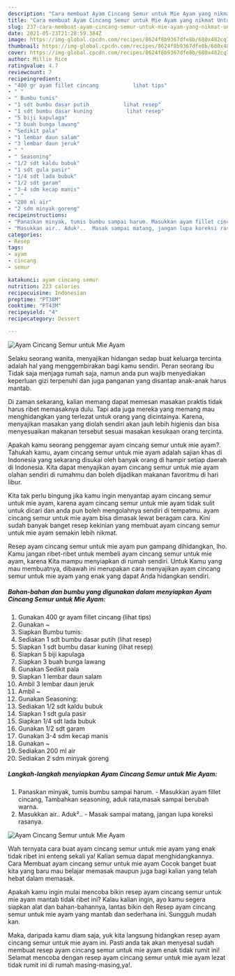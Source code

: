 ```yaml
---
description: "Cara membuat Ayam Cincang Semur untuk Mie Ayam yang nikmat Untuk Jualan"
title: "Cara membuat Ayam Cincang Semur untuk Mie Ayam yang nikmat Untuk Jualan"
slug: 237-cara-membuat-ayam-cincang-semur-untuk-mie-ayam-yang-nikmat-untuk-jualan
date: 2021-05-23T21:28:59.384Z
image: https://img-global.cpcdn.com/recipes/8624f8b9367dfe8b/680x482cq70/ayam-cincang-semur-untuk-mie-ayam-foto-resep-utama.jpg
thumbnail: https://img-global.cpcdn.com/recipes/8624f8b9367dfe8b/680x482cq70/ayam-cincang-semur-untuk-mie-ayam-foto-resep-utama.jpg
cover: https://img-global.cpcdn.com/recipes/8624f8b9367dfe8b/680x482cq70/ayam-cincang-semur-untuk-mie-ayam-foto-resep-utama.jpg
author: Millie Rice
ratingvalue: 4.7
reviewcount: 7
recipeingredient:
- "400 gr ayam fillet cincang           lihat tips"
- " "
- " Bumbu tumis"
- "1 sdt bumbu dasar putih           lihat resep"
- "1 sdt bumbu dasar kuning           lihat resep"
- "5 biji kapulaga"
- "3 buah bunga lawang"
- "Sedikit pala"
- "1 lembar daun salam"
- "3 lembar daun jeruk"
- " "
- " Seasoning"
- "1/2 sdt kaldu bubuk"
- "1 sdt gula pasir"
- "1/4 sdt lada bubuk"
- "1/2 sdt garam"
- "3-4 sdm kecap manis"
- " "
- "200 ml air"
- "2 sdm minyak goreng"
recipeinstructions:
- "Panaskan minyak, tumis bumbu sampai harum. Masukkan ayam fillet cincang, Tambahkan seasoning, aduk rata,masak sampai berubah warna."
- "Masukkan air.. Aduk²..  Masak sampai matang, jangan lupa koreksi rasanya."
categories:
- Resep
tags:
- ayam
- cincang
- semur

katakunci: ayam cincang semur 
nutrition: 223 calories
recipecuisine: Indonesian
preptime: "PT38M"
cooktime: "PT43M"
recipeyield: "4"
recipecategory: Dessert

---
```



![Ayam Cincang Semur untuk Mie Ayam](https://img-global.cpcdn.com/recipes/8624f8b9367dfe8b/680x482cq70/ayam-cincang-semur-untuk-mie-ayam-foto-resep-utama.jpg)

Selaku seorang wanita, menyajikan hidangan sedap buat keluarga tercinta adalah hal yang menggembirakan bagi kamu sendiri. Peran seorang ibu Tidak saja menjaga rumah saja, namun anda pun wajib menyediakan keperluan gizi terpenuhi dan juga panganan yang disantap anak-anak harus mantab.

Di zaman  sekarang, kalian memang dapat memesan masakan praktis tidak harus ribet memasaknya dulu. Tapi ada juga mereka yang memang mau menghidangkan yang terlezat untuk orang yang dicintainya. Karena, menyajikan masakan yang diolah sendiri akan jauh lebih higienis dan bisa menyesuaikan makanan tersebut sesuai masakan kesukaan orang tercinta. 



Apakah kamu seorang penggemar ayam cincang semur untuk mie ayam?. Tahukah kamu, ayam cincang semur untuk mie ayam adalah sajian khas di Indonesia yang sekarang disukai oleh banyak orang di hampir setiap daerah di Indonesia. Kita dapat menyajikan ayam cincang semur untuk mie ayam olahan sendiri di rumahmu dan boleh dijadikan makanan favoritmu di hari libur.

Kita tak perlu bingung jika kamu ingin menyantap ayam cincang semur untuk mie ayam, karena ayam cincang semur untuk mie ayam tidak sulit untuk dicari dan anda pun boleh mengolahnya sendiri di tempatmu. ayam cincang semur untuk mie ayam bisa dimasak lewat beragam cara. Kini sudah banyak banget resep kekinian yang membuat ayam cincang semur untuk mie ayam semakin lebih nikmat.

Resep ayam cincang semur untuk mie ayam pun gampang dihidangkan, lho. Kamu jangan ribet-ribet untuk membeli ayam cincang semur untuk mie ayam, karena Kita mampu menyiapkan di rumah sendiri. Untuk Kamu yang mau membuatnya, dibawah ini merupakan cara menyajikan ayam cincang semur untuk mie ayam yang enak yang dapat Anda hidangkan sendiri.

<!--inarticleads1-->

##### Bahan-bahan dan bumbu yang digunakan dalam menyiapkan Ayam Cincang Semur untuk Mie Ayam:

1. Gunakan 400 gr ayam fillet cincang           (lihat tips)
1. Gunakan  ~
1. Siapkan  Bumbu tumis:
1. Sediakan 1 sdt bumbu dasar putih           (lihat resep)
1. Siapkan 1 sdt bumbu dasar kuning           (lihat resep)
1. Siapkan 5 biji kapulaga
1. Siapkan 3 buah bunga lawang
1. Gunakan Sedikit pala
1. Siapkan 1 lembar daun salam
1. Ambil 3 lembar daun jeruk
1. Ambil  ~
1. Gunakan  Seasoning:
1. Sediakan 1/2 sdt kaldu bubuk
1. Siapkan 1 sdt gula pasir
1. Siapkan 1/4 sdt lada bubuk
1. Gunakan 1/2 sdt garam
1. Gunakan 3-4 sdm kecap manis
1. Gunakan  ~
1. Sediakan 200 ml air
1. Sediakan 2 sdm minyak goreng




<!--inarticleads2-->

##### Langkah-langkah menyiapkan Ayam Cincang Semur untuk Mie Ayam:

1. Panaskan minyak, tumis bumbu sampai harum. - Masukkan ayam fillet cincang, Tambahkan seasoning, aduk rata,masak sampai berubah warna.
1. Masukkan air.. Aduk²..  - Masak sampai matang, jangan lupa koreksi rasanya.
<img src="//assets-global.cpcdn.com/assets/icons/button_play-2c75c40dde080a61004c1f40b05d8f140eaff45d7e9e6481dc71c63d2e7c4909.png" alt="Ayam Cincang Semur untuk Mie Ayam">



Wah ternyata cara buat ayam cincang semur untuk mie ayam yang enak tidak ribet ini enteng sekali ya! Kalian semua dapat menghidangkannya. Cara Membuat ayam cincang semur untuk mie ayam Cocok banget buat kita yang baru mau belajar memasak maupun juga bagi kalian yang telah hebat dalam memasak.

Apakah kamu ingin mulai mencoba bikin resep ayam cincang semur untuk mie ayam mantab tidak ribet ini? Kalau kalian ingin, ayo kamu segera siapkan alat dan bahan-bahannya, lantas bikin deh Resep ayam cincang semur untuk mie ayam yang mantab dan sederhana ini. Sungguh mudah kan. 

Maka, daripada kamu diam saja, yuk kita langsung hidangkan resep ayam cincang semur untuk mie ayam ini. Pasti anda tak akan menyesal sudah membuat resep ayam cincang semur untuk mie ayam enak tidak rumit ini! Selamat mencoba dengan resep ayam cincang semur untuk mie ayam lezat tidak rumit ini di rumah masing-masing,ya!.

